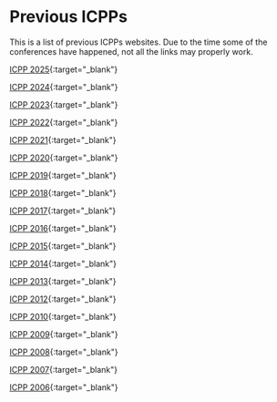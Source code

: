 # Previous ICPPs

This is a list of previous ICPPs websites. Due to the time some of the conferences have happened, not all the links may properly work.

[ICPP 2025](https://icpp2025.sdsc.edu/){:target="_blank"}

[ICPP 2024](https://icpp2024.org/){:target="_blank"}

[ICPP 2023](https://icpp23.sci.utah.edu/){:target="_blank"}

[ICPP 2022](https://icpp22.gitlabpages.inria.fr/){:target="_blank"}

[ICPP 2021](https://oaciss.uoregon.edu/icpp21/){:target="_blank"}

[ICPP 2020](https://jnamaral.github.io/icpp20/){:target="_blank"}

[ICPP 2019](https://www.hpcs.cs.tsukuba.ac.jp/icpp2019/){:target="_blank"}

[ICPP 2018](https://oaciss.uoregon.edu/icpp18/){:target="_blank"}

[ICPP 2017](https://www.icpp-conf.org/2017/){:target="_blank"}

[ICPP 2016](https://www.icpp-conf.org/2016/){:target="_blank"}

[ICPP 2015](https://www.icpp-conf.org/2015/){:target="_blank"}

[ICPP 2014](https://www.icpp-conf.org/2014/){:target="_blank"}

[ICPP 2013](https://www.icpp-conf.org/2013/){:target="_blank"}

[ICPP 2012](https://ieeexplore.ieee.org/xpl/conhome/6336540/proceeding){:target="_blank"}

[ICPP 2010](http://www.icpp-conf.org/2010){:target="_blank"}

[ICPP 2009](http://www.icpp-conf.org/2009){:target="_blank"}

[ICPP 2008](http://www.icpp-conf.org/2008){:target="_blank"}

[ICPP 2007](https://www.icpp-conf.org/2007/){:target="_blank"}

[ICPP 2006](https://www.icpp-conf.org/2006/){:target="_blank"}
